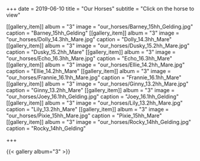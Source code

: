 +++
date = 2019-06-10
title = "Our Horses"
subtitle = "Click on the horse to view"

[[gallery_item]]
album = "3"
image = "our_horses/Barney_15hh_Gelding.jpg"
caption = "Barney_15hh_Gelding"
[[gallery_item]]
album = "3"
image = "our_horses/Dolly_14.3hh_Mare.jpg"
caption = "Dolly_14.3hh_Mare"
[[gallery_item]]
album = "3"
image = "our_horses/Dusky_15.2hh_Mare.jpg"
caption = "Dusky_15.2hh_Mare"
[[gallery_item]]
album = "3"
image = "our_horses/Echo_16.3hh_Mare.jpg"
caption = "Echo_16.3hh_Mare"
[[gallery_item]]
album = "3"
image = "our_horses/Ellie_14.2hh_Mare.jpg"
caption = "Ellie_14.2hh_Mare"
[[gallery_item]]
album = "3"
image = "our_horses/Frannie_16.1hh_Mare.jpg"
caption = "Frannie_16.1hh_Mare"
[[gallery_item]]
album = "3"
image = "our_horses/Ginny_13.2hh_Mare.jpg"
caption = "Ginny_13.2hh_Mare"
[[gallery_item]]
album = "3"
image = "our_horses/Joey_16.1hh_Gelding.jpg"
caption = "Joey_16.1hh_Gelding"
[[gallery_item]]
album = "3"
image = "our_horses/Lily_13.2hh_Mare.jpg"
caption = "Lily_13.2hh_Mare"
[[gallery_item]]
album = "3"
image = "our_horses/Pixie_15hh_Mare.jpg"
caption = "Pixie_15hh_Mare"
[[gallery_item]]
album = "3"
image = "our_horses/Rocky_14hh_Gelding.jpg"
caption = "Rocky_14hh_Gelding"

+++

{{< gallery album="3" >}}

